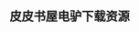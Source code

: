 ## 皮皮书屋电驴下载资源 

[OpenGL(R) Programming on Mac OS(R) X_ Architecture, Performance, and Integration.pdf]: (ed2k://|file|OpenGL%28R%29%20Programming%20on%20Mac%20OS%28R%29%20X_%20Architecture%2C%20Performance%2C%20and%20Integration.pdf|3789173|c68ed596891837a94bf96657cb26cdc7|h=dada5dgzfaupsgttp242yrs37yvojfws|/)

[捉虫记A—大容量Web应用性能测试与LoadRunner实战A.pdf]: (ed2k://|file|%E6%8D%89%E8%99%AB%E8%AE%B0A%E2%80%94%E5%A4%A7%E5%AE%B9%E9%87%8FWeb%E5%BA%94%E7%94%A8%E6%80%A7%E8%83%BD%E6%B5%8B%E8%AF%95%E4%B8%8ELoadRunner%E5%AE%9E%E6%88%98A.pdf|26423603|2302b276d7a798b1f9c012e9f9c833b8|h=cc45y6wrgmi7x25zqi7khbwuxmvaxj4e|/)

[Pro Android Python with SL4A.pdf]: (ed2k://|file|Pro%20Android%20Python%20with%20SL4A.pdf|6099538|826f44211c2edaae9be7606388171b97|h=zr73fb6bxrkjncnod2jk3vdu2f4azl7a|/)

[Professional Java User Interfaces.pdf]: (ed2k://|file|Professional%20Java%20User%20Interfaces.pdf|27388021|6c5e8dc3cb1f4cce6b45c60f98406841|h=o4chbknln3jbj3eamsqcgmojoeqxfrlj|/)

[Bootstrap.pdf]: (ed2k://|file|Bootstrap.pdf|13388951|7941ab86817ab7dee5a5746760e4ff7a|h=chy4rn4emtclavsdmjex43t3nalj52eg|/)

[Free and Open Source Software for Development_ exploring expectations, achievements and the future.pdf]: (ed2k://|file|Free%20and%20Open%20Source%20Software%20for%20Development_%20exploring%20expectations%2C%20achievements%20and%20the%20future.pdf|739789|0624e8ccd83d28ee22feac3a69aa5251|h=4lsfk7d55mtk2vykqx45pfq4apw6xsgo|/)

[WordPress Web Design For Dummies.epub]: (ed2k://|file|WordPress%20Web%20Design%20For%20Dummies.epub|26448509|26468c5443e12b1f699acf2420feecdd|h=3aswwjsyy6daf3czdebabvetgmims4mz|/)

[Knoppix Hacks.chm]: (ed2k://|file|Knoppix%20Hacks.chm|2332019|fa353ea095ec94f5ba4e3c6838ddbc49|h=hesa3kbck4ouh37eyy3mzvylz6zicb27|/)

[高性能MySQL(第2版)中文版.pdf]: (ed2k://|file|%E9%AB%98%E6%80%A7%E8%83%BDMySQL%28%E7%AC%AC2%E7%89%88%29%E4%B8%AD%E6%96%87%E7%89%88.pdf|33291189|7c1e2abc05c522d1f478951cd58e6c86|h=zatha3trj56r426cgo6v73ng5yj3roxn|/)

[Joomla! 1.5_ Beginner’s Guide.pdf]: (ed2k://|file|Joomla%21%201.5_%20Beginner%E2%80%99s%20Guide.pdf|16206962|3f977e6f98cf99c3e9c15ea265b64d9c|h=lpdiukp5fhoucpni4fveqy4n3hhavxma|/)

[Ubuntu_ Powerful Hacks and Customizations.pdf]: (ed2k://|file|Ubuntu_%20Powerful%20Hacks%20and%20Customizations.pdf|5517504|429fc65ac23d2a5e16fec086bd9454e3|h=scwz5agrhd7obflxx6tkuvvdc6vw2vq3|/)

[Python Essential Reference (3rd Edition).pdf]: (ed2k://|file|Python%20Essential%20Reference%20%283rd%20Edition%29.pdf|4097479|fa90a362c65fd05216aa5f6bf3c49461|h=o2fip5qfsgnevumphfvvcju6wyzhfyxv|/)

[CFA Note Lever 2, 2009, Vol 4.pdf]: (ed2k://|file|CFA%20Note%20Lever%202%2C%202009%2C%20Vol%204.pdf|4322672|297070014f6155a980fa76adc3bc8904|h=4b5ffn3nesjhybvezzop77oruv6jinxw|/)

[Introduction to the Mathematics for Computer Graphics 3rd Edition.pdf]: (ed2k://|file|Introduction%20to%20the%20Mathematics%20for%20Computer%20Graphics%203rd%20Edition.pdf|1763478|26ecde5907ab00d5f7ae3174467c8e0b|h=ui5irv7g64gr7wjpszbizqfso3dyoxlk|/)

[大话数据结构 带书签完整版.pdf]: (ed2k://|file|%E5%A4%A7%E8%AF%9D%E6%95%B0%E6%8D%AE%E7%BB%93%E6%9E%84%20%E5%B8%A6%E4%B9%A6%E7%AD%BE%E5%AE%8C%E6%95%B4%E7%89%88.pdf|45978261|9185f501e6aab3bb337e7dbf907f8f73|h=nlg4h5j6rydoezoswumgwp7imyrp75i2|/)

[Linux高级程序设计.pdf]: (ed2k://|file|Linux%E9%AB%98%E7%BA%A7%E7%A8%8B%E5%BA%8F%E8%AE%BE%E8%AE%A1.pdf|38888096|c3417b8075bd98f613eb4d860d449f4f|h=s22fzz2e2fufa43mb5khdt2io3t4popc|/)

[疯狂的站长.pdf]: (ed2k://|file|%E7%96%AF%E7%8B%82%E7%9A%84%E7%AB%99%E9%95%BF.pdf|32940045|e9da4aa157cf03f12487f186cdf2b2dc|h=gjjgjl4peqdb6ndyovhrdml52p4r6lot|/)

[C程序员精通Perl.pdf]: (ed2k://|file|C%E7%A8%8B%E5%BA%8F%E5%91%98%E7%B2%BE%E9%80%9APerl.pdf|29415529|a2f6103ff0cb6a49c62a5943d444507d|h=mgcudcemibltorwumi7jwc2iv5w5bv3v|/)

[Mining the Social Web 2nd edition.pdf]: (ed2k://|file|Mining%20the%20Social%20Web%202nd%20edition.pdf|22084557|184c60fae90ac16e7e515e2d0bb79172|h=3ml6skfuyqfekxpqhpfps36knptw4l4x|/)

[A Practical Guide to Ubuntu Linux.pdf]: (ed2k://|file|A%20Practical%20Guide%20to%20Ubuntu%20Linux.pdf|11171148|85447f870c24a9540bd6f71bba9f4f39|h=ei7k6bouzu7wxm27hlbwbho6igvcn7lk|/)

[Animation_ The Mechanics of Motion.pdf]: (ed2k://|file|Animation_%20The%20Mechanics%20of%20Motion.pdf|11291793|8e22f7d000c92394955c22bf138b9092|h=gm7exjtg6h4oqkktnqgxm252dpvp27wt|/)

[Why Programs Fail, Second Edition_ A Guide to Systematic Debugging.pdf]: (ed2k://|file|Why%20Programs%20Fail%2C%20Second%20Edition_%20A%20Guide%20to%20Systematic%20Debugging.pdf|8278932|bea3359ca1cafa21c5b07b1fb7a0d885|h=f7butqems344cyl5ziwj2manhkqjlkrt|/)

[Create Stunning HTML Email That Just Works.pdf]: (ed2k://|file|Create%20Stunning%20HTML%20Email%20That%20Just%20Works.pdf|15984768|e50aea707fc7cf284de03d1e7776d86d|h=ax76ouxkvnizw3ncv3kex7ozbroepfjr|/)

[Beginning C.pdf]: (ed2k://|file|Beginning%20C.pdf|5893533|69aa08c3fefda3cc56736b2d1fc843bb|h=n7ecyijgw463ilfld4hb45u47aekc2t3|/)

[The Great Gatsby.pdf]: (ed2k://|file|The%20Great%20Gatsby.pdf|793669|0644687fdfb857091bb6a8cc3c57c7bd|h=xqrwmpzhazrdok5hnsmbzns4stvodndl|/)

[GIS Basics.pdf]: (ed2k://|file|GIS%20Basics.pdf|10837817|be14610436e4a008891b6f77bc250510|h=jlyybxy6zsthze2oiijm34palpkheham|/)

[Programming Mac OS X.pdf]: (ed2k://|file|Programming%20Mac%20OS%20X.pdf|15045146|813e4c99d56ebe816a459fa90b0d374f|h=bguuah7lzycdtp3zwp53yex4awtojoof|/)

[MySQL Pocket Reference_ SQL Functions and Utilities.pdf]: (ed2k://|file|MySQL%20Pocket%20Reference_%20SQL%20Functions%20and%20Utilities.pdf|1000596|cfb50611248ec9bb4ac58a8df4a4e8ca|h=xu5vrvdyd5k4zkq4to4vonnnp26c74gi|/)

[Creating HTML5 Animations with Flash and Wallaby.pdf]: (ed2k://|file|Creating%20HTML5%20Animations%20with%20Flash%20and%20Wallaby.pdf|6248007|a347fdc8633a20bc3123c6129a1c7c80|h=bfecncoihqswrg37jbmyuaijcwvqjoys|/)

[Mastering Perl, 2nd Edition (EPUB).pdf]: (ed2k://|file|Mastering%20Perl%2C%202nd%20Edition%20%28EPUB%29.pdf|1885489|078ff57f66602953906d8f3f68b73cae|h=iv37utjdcnh3ezmfx5dxhxduvq6qunrd|/)

[Data Structures and Algorithms in Python.pdf]: (ed2k://|file|Data%20Structures%20and%20Algorithms%20in%20Python.pdf|6291687|a75c1b55837ccedc65595f5f5e1cc1a5|h=3pvjezbtuoaa3bioxu75ef2uyuvqejq7|/)

[Agile ALM.pdf]: (ed2k://|file|Agile%20ALM.pdf|12748729|4f8ae77beefa01b8acebbfa1abae93f5|h=amo5x4ac4ow3nalxadl6dug6iwpgcyiq|/)

[jQuery Mobile.pdf]: (ed2k://|file|jQuery%20Mobile.pdf|6524720|12e94adc9c9e44361a696d21effb6baa|h=mjnasewd6am7tqqtnfbagsfdixuepoin|/)

[The Rails View_ Creating a Beautiful and Maintainable User Experience.pdf]: (ed2k://|file|The%20Rails%20View_%20Creating%20a%20Beautiful%20and%20Maintainable%20User%20Experience.pdf|9475396|dab54d41ac722d77c86ea9389ca2793b|h=75eumhka52t3bkdqytzqcyv5rswfimbq|/)

[Hacking Exposed Cisco Networks.chm]: (ed2k://|file|Hacking%20Exposed%20Cisco%20Networks.chm|10292333|577a7ca0008cebbb78bd38079100df5d|h=q46bhh6g2aogykht43tufiiqstr6evje|/)

[Async JavaScript.mobi]: (ed2k://|file|Async%20JavaScript.mobi|208328|1214e8d4cdfb00afbbd7fbf1e65718bb|h=nds55duvjp4xzdbzfdb4jbecqohcpewu|/)

[EPUB 3 Best Practices.pdf]: (ed2k://|file|EPUB%203%20Best%20Practices.pdf|12826292|e04662c519f6ade93ac4575dafb063ce|h=x2xze2dygcpmeozyp2bh4r4cofw7lpgh|/)

[The Shellcoder’s Handbook.pdf]: (ed2k://|file|The%20Shellcoder%E2%80%99s%20Handbook.pdf|9159460|400f4dc87c58b7afa62e50f14217a85f|h=u4k5b7a4jnxzdmlqxssqbqijkhlweonn|/)

[Successful Project Management.pdf]: (ed2k://|file|Successful%20Project%20Management.pdf|15227026|de3ede2112de85834333aed9ddd565ea|h=vi7rbizwpbmanuazpny7u4uhbn3n7inl|/)

[OpenCV 2 Computer Vision Application Programming Cookbook.pdf]: (ed2k://|file|OpenCV%202%20Computer%20Vision%20Application%20Programming%20Cookbook.pdf|6696589|3a6fef1236fe992df15f7f44d2cc7cd7|h=emjjcbzcqllog5nysvzovj47o7abtwyg|/)

[Python Pocket Reference, 5th Edition (EPUB).pdf]: (ed2k://|file|Python%20Pocket%20Reference%2C%205th%20Edition%20%28EPUB%29.pdf|1298161|4f5759f889c610108e8949be46fb1de6|h=ow4qz6ixiluafyjbi6nt7kx77gfrfuih|/)

[PHP专业项目实例开发.pdf]: (ed2k://|file|PHP%E4%B8%93%E4%B8%9A%E9%A1%B9%E7%9B%AE%E5%AE%9E%E4%BE%8B%E5%BC%80%E5%8F%91.pdf|27777167|b5fb41d5934b39adba78d38f242d9ab4|h=rpdqha4yly77agfudimg2nulgjvczwmg|/)

[Perl Debugger Pocket Reference.pdf]: (ed2k://|file|Perl%20Debugger%20Pocket%20Reference.pdf|1172311|1bee8fc2d3c43513004fb731e8fa1a14|h=6vj3htuicl4rptv3fjlzrs3obr3flaf5|/)

[Decision Support Systems.pdf]: (ed2k://|file|Decision%20Support%20Systems.pdf|26281891|653c3f671c9356af3ed1e911d0a9fae6|h=diss7lzbsnosakhye5oa55toqpyl4b4d|/)

[Beginning Java Objects.pdf]: (ed2k://|file|Beginning%20Java%20Objects.pdf|12084701|6e975bdec04e8fb76f5af7330539398f|h=3txb5pqoqlxiwftohknurzl44u4kd5pc|/)

[Responsive Web Design.pdf]: (ed2k://|file|Responsive%20Web%20Design.pdf|9301679|e4056000e280e2df3bf8dc5feaa0e77e|h=anpszxoafncei4h22swjr32seqhu4xtr|/)

[Hello! iOS Development.pdf]: (ed2k://|file|Hello%21%20iOS%20Development.pdf|24654695|d6f416d1ae70fb75433789338bd9ec48|h=plv3se3kssh3g3mnjszb2436aw2ebzmk|/)

[算法设计技巧与分析.pdf]: (ed2k://|file|%E7%AE%97%E6%B3%95%E8%AE%BE%E8%AE%A1%E6%8A%80%E5%B7%A7%E4%B8%8E%E5%88%86%E6%9E%90.pdf|33094060|ec479b17346460a16aa71236c39745df|h=eqccbma7e2snukiynoouazikomk57s4h|/)

[Go Web编程.pdf]: (ed2k://|file|Go%20Web%E7%BC%96%E7%A8%8B.pdf|4825752|c7c2adf0b82d94fdf28d46395a4f203b|h=vtzsgbsypf25lutht4c4dknsvyvq5khq|/)

[Beginning ASP.NET Security.pdf]: (ed2k://|file|Beginning%20ASP.NET%20Security.pdf|28170612|7da4b69b8bb217e4acda04cc0f4e3093|h=pataippoyuficy6rra6x2vhsn46rdtay|/)

[版本控制之道 使用Git.pdf]: (ed2k://|file|%E7%89%88%E6%9C%AC%E6%8E%A7%E5%88%B6%E4%B9%8B%E9%81%93%20%E4%BD%BF%E7%94%A8Git.pdf|11892327|9a4f0df2714c2f34850d34417c4007b2|h=kmhomz4nh53moug3m4qhwrlxsf7nwsmm|/)

[Java Cookbook.pdf]: (ed2k://|file|Java%20Cookbook.pdf|3182172|0b7700785968c89ddfe7215b4dbf5099|h=cywa5ndiqmzrenwg2k32o46p73zusic4|/)

[深入#Develop(Dissecting A C# Application-Inside SharpDevelop ).pdf]: (ed2k://|file|%E6%B7%B1%E5%85%A5%23Develop%28Dissecting%20A%20C%23%20Application-Inside%20SharpDevelop%20%29.pdf|4069117|ac68c3935dde0bb3e6f1bccb3ab5f4b6|h=xpwugt74bmplgdf3f5p3e4vp27x3uuch|/)

[Ruskin’s Sesame and Lilies.pdf]: (ed2k://|file|Ruskin%E2%80%99s%20Sesame%20and%20Lilies.pdf|8459592|74ab31bff1196d0b3e925eb32ea2f623|h=4bgbyhgkqkzfmn4qaiypmzl6h4rxfbyi|/)

[POJOs in Action.pdf]: (ed2k://|file|POJOs%20in%20Action.pdf|5030280|2bc97bb96a7845be1285d0f81d8dfa35|h=5of4rrr5ue7hufcowkfddysbuncj4vr5|/)

[HTML5 Programming with JavaScript For Dummies.pdf]: (ed2k://|file|HTML5%20Programming%20with%20JavaScript%20For%20Dummies.pdf|45058430|a4a1356222f11149e53f1e78bb00c6bc|h=evd6llpmhosgi23xvfgix767lkloofq6|/)

[Understanding Big Data.pdf]: (ed2k://|file|Understanding%20Big%20Data.pdf|3627175|a0a3a0044f191aababde51195abcf06c|h=sbvfqcommdsmjs3jjfkcukzjbzv4svod|/)

[Visual Basic .NET Programming Language.chm]: (ed2k://|file|Visual%20Basic%20.NET%20Programming%20Language.chm|743648|5bc65982da62e7e68e6f8a497e37a8fe|h=tbtqwinzoeu2mcar3fed5e4gl7xi35cw|/)

[Theory of Cryptography.pdf]: (ed2k://|file|Theory%20of%20Cryptography.pdf|5653205|ee6e932c13d2dd2469d29d16628669b1|h=ekxubjo7leo5s5jnzkruf7ukpvs7le7o|/)

[Oracle E-Business Suite R12 Supply Chain Management.pdf]: (ed2k://|file|Oracle%20E-Business%20Suite%20R12%20Supply%20Chain%20Management.pdf|11218640|fad6647b5f1335217dca1b9691739c24|h=xwfm3htxpqbcd6mq4zi6aoeo5nvelguw|/)

[Algorithms For Interviews.pdf]: (ed2k://|file|Algorithms%20For%20Interviews.pdf|16214242|4c0379271e684efda52b882386bca1d3|h=jwnmoown6kikfp3i7xctnx4hphnrb3ba|/)

[HTML5 Pocket Reference (5th Edition).pdf]: (ed2k://|file|HTML5%20Pocket%20Reference%20%285th%20Edition%29.pdf|4593097|3fc44250e515bb52f9378adaf7fe23c9|h=wvkzv2vzei3xweo3icawjhpqvl64gqd4|/)

[Theory of Fuzzy Computation.pdf]: (ed2k://|file|Theory%20of%20Fuzzy%20Computation.pdf|5339189|06404c476513dcd4d1291e13a312939c|h=uzn6eov7kn2ozaqxjkdm4sfofrriuu5a|/)

[LaTeX and Friends.pdf]: (ed2k://|file|LaTeX%20and%20Friends.pdf|6906648|395c574784d50a5adb5e90f195560c0d|h=tto5yz4doz4imyanshkzosdzbschvqr6|/)

[Smashing jQuery.pdf]: (ed2k://|file|Smashing%20jQuery.pdf|19882740|6658fb32a9700ddcc6b89f86d168d652|h=tuimtl7eim3363rxrtwrp6rdksyy6med|/)

[Rails for .NET Developers.pdf]: (ed2k://|file|Rails%20for%20.NET%20Developers.pdf|4993746|c1d44f10c956b08c4db90b9e0b43bec8|h=r5aeurjiy3npqai4fskqe76acpa766mm|/)

[From Java to Ruby.pdf]: (ed2k://|file|From%20Java%20to%20Ruby.pdf|1165979|4825039364a336211632471a39e3ffc6|h=eyozz4vpvt5xndpvzgcs5kguasfsa5pk|/)

[Beginning Perl, 3rd Edition.pdf]: (ed2k://|file|Beginning%20Perl%2C%203rd%20Edition.pdf|6569624|5dfcaca515cbd70aa20e6139ef55b20c|h=eljvxwc6ilbzgdkj7lf75vzarqxdwzis|/)

[Mathematica for Theoretical Physics.pdf]: (ed2k://|file|Mathematica%20for%20Theoretical%20Physics.pdf|14709217|58177374b8d5ee808e4a00a184045309|h=a2ip557do72ywzcsu4fbjiqe3xnro3os|/)

[AJAX_ A Beginner’s Guide.pdf]: (ed2k://|file|AJAX_%20A%20Beginner%E2%80%99s%20Guide.pdf|11931909|345e1957ffaf79aca79d35b83e1e2a09|h=k5zil77kwiwitozhobei5xgqk6zfuvzv|/)

[UNIX 操作系统设计.pdf]: (ed2k://|file|UNIX%20%E6%93%8D%E4%BD%9C%E7%B3%BB%E7%BB%9F%E8%AE%BE%E8%AE%A1.pdf|9100701|74cace9f5234b9cfe2865fef6116af11|h=e7s3bqaefulb56j4bzvh7fyjhbj4nazb|/)

[Pthreads Programming.chm]: (ed2k://|file|Pthreads%20Programming.chm|9682345|028fd4212ae0587240b967159e981e63|h=6ab6slkbaaq77wdu3vecom2lyjicel7x|/)

[Sass and Compass in Action.pdf]: (ed2k://|file|Sass%20and%20Compass%20in%20Action.pdf|7140155|05339b20c17ae768efcf548820369e03|h=355ozfp6y52wqc7lgtkypu6uvs5skjdb|/)

[MATLAB揭秘.pdf]: (ed2k://|file|MATLAB%E6%8F%AD%E7%A7%98.pdf|6631518|b977f2f3a7da1e5f19c6df5faf9ad37b|h=jzpzicdjnjiityet2wbf6n7e4dpwyp4i|/)

[Domains and Lambda-Calculi.pdf]: (ed2k://|file|Domains%20and%20Lambda-Calculi.pdf|3741458|3847d285cc116ab85adf5fcef828bb68|h=fdg45oqjnsfu7wq7427fnbxlwgxadiv2|/)

[Elementary Probability, 2nd Edition.pdf]: (ed2k://|file|Elementary%20Probability%2C%202nd%20Edition.pdf|3026624|f2774504fcc66e48529b036667ffc1a4|h=kwosvqj6vdpfhs6ydpnfn72fuy5kqys4|/)

[Applying Enterprise JavaBeans™.chm]: (ed2k://|file|Applying%20Enterprise%20JavaBeans%E2%84%A2.chm|1932072|73bdd325d1f9779e172fc97b40b0c3d3|h=gamrwmkds5syp4353amu7txjniqeqsdg|/)

[Database Replication.pdf]: (ed2k://|file|Database%20Replication.pdf|1823101|716f48d1160fcc9027ed57e9c98b759b|h=aony4egf4r25zx2y6q5q5yzdho3eljw3|/)

[Programming Microsoft SQL Server 2008.chm]: (ed2k://|file|Programming%20Microsoft%20SQL%20Server%202008.chm|17821646|b5a89b410f6d3d38070a7d7ec2ebcc02|h=znnxllfzd4lc3tuxvy5ov4hfrtdmuwtw|/)

[Knight’s Microsoft Business Intelligence 24-Hour Trainer.pdf]: (ed2k://|file|Knight%E2%80%99s%20Microsoft%20Business%20Intelligence%2024-Hour%20Trainer.pdf|17608616|3eeb27cfb59090a40c537bc927f66b46|h=ne32v7v2nbrd5km6jvuf4d4aogvjzoh4|/)

